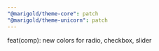 ```yaml
---
"@marigold/theme-core": patch
"@marigold/theme-unicorn": patch
---
```


feat(comp): new colors for radio, checkbox, slider
